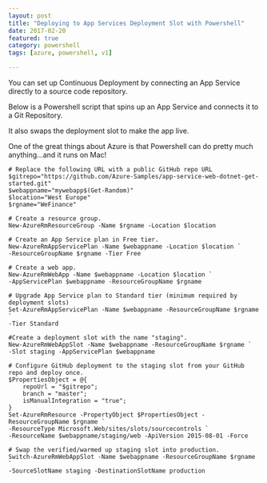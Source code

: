 ```yaml
---
layout: post
title: "Deploying to App Services Deployment Slot with Powershell"
date: 2017-02-20
featured: true
category: powershell
tags: [azure, powershell, v1]

---
```

You can set up Continuous Deployment by connecting an App Service directly to a source code repository.

Below is a Powershell script that spins up an App Service and connects it to a Git Repository.

It also swaps the deployment slot to make the app live.

One of the great things about Azure is that Powershell can do pretty much anything...and it runs on Mac!

~~~~~~
# Replace the following URL with a public GitHub repo URL
$gitrepo="https://github.com/Azure-Samples/app-service-web-dotnet-get-started.git"
$webappname="mywebapp$(Get-Random)"
$location="West Europe"
$rgname="WeFinance"

# Create a resource group.
New-AzureRmResourceGroup -Name $rgname -Location $location

# Create an App Service plan in Free tier.
New-AzureRmAppServicePlan -Name $webappname -Location $location `
-ResourceGroupName $rgname -Tier Free

# Create a web app.
New-AzureRmWebApp -Name $webappname -Location $location `
-AppServicePlan $webappname -ResourceGroupName $rgname

# Upgrade App Service plan to Standard tier (minimum required by deployment slots)
Set-AzureRmAppServicePlan -Name $webappname -ResourceGroupName $rgname `
-Tier Standard

#Create a deployment slot with the name "staging".
New-AzureRmWebAppSlot -Name $webappname -ResourceGroupName $rgname `
-Slot staging -AppServicePlan $webappname

# Configure GitHub deployment to the staging slot from your GitHub repo and deploy once.
$PropertiesObject = @{
    repoUrl = "$gitrepo";
    branch = "master";
    isManualIntegration = "true";
}
Set-AzureRmResource -PropertyObject $PropertiesObject -ResourceGroupName $rgname `
-ResourceType Microsoft.Web/sites/slots/sourcecontrols `
-ResourceName $webappname/staging/web -ApiVersion 2015-08-01 -Force

# Swap the verified/warmed up staging slot into production.
Switch-AzureRmWebAppSlot -Name $webappname -ResourceGroupName $rgname `
-SourceSlotName staging -DestinationSlotName production
~~~~~~
